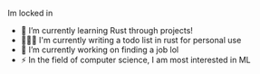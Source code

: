 Im locked in

- 🌱 I’m currently learning Rust through projects!
- 👨🏻‍🔧 I'm currently writing a todo list in rust for personal use
- 🔭 I’m currently working on finding a job lol
- ⚡ In the field of computer science, I am most interested in ML
<!--
**SabienNguyen/SabienNguyen** is a ✨ _special_ ✨ repository because its `README.md` (this file) appears on your GitHub profile.

Here are some ideas to get you started:

- 🔭 I’m currently working on ...
- 🌱 I’m currently learning ...
- 👯 I’m looking to collaborate on ...
- 🤔 I’m looking for help with ...
- 💬 Ask me about ...
- 📫 How to reach me: ...
- 😄 Pronouns: ...
- ⚡ Fun fact: ...
-->
